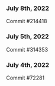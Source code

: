 ### July 8th, 2022

Commit #214418

### July 5th, 2022

Commit #314353


### July 4th, 2022

Commit #72281
